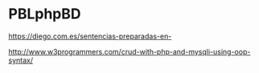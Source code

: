 # PBLphpBD

https://diego.com.es/sentencias-preparadas-en-

http://www.w3programmers.com/crud-with-php-and-mysqli-using-oop-syntax/

